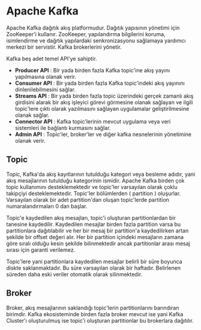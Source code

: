 # Apache Kafka

Apache Kafka dağıtık akış platformudur. 
Dağıtık yapısının yönetimi için ZooKeeper'i kullanır. 
ZooKeeper, yapılandırma bilgilerini koruma, isimlendirme ve dağıtık yapılardaki
senkronizasyonu sağlamaya yardımcı merkezi bir servistir. Kafka brokerlerini
yönetir.

Kafka beş adet temel API'ye sahiptir.

- **Producer API**  : Bir yada birden fazla Kafka topic'ine akış yayını
yapılmasına olanak verir.
- **Consumer API**  : Bir yada birden fazla Kafka topic'indeki akış
yayınını dinlenilebilmesini sağlar.
- **Streams API**   : Bir yada birden fazla topic üzerindeki gerçek zamanlı
akış girdisini alarak bir akış işleyici görevi görmesine olanak sağlayan ve
ilgili topic'lere çıktı olarak yazılmasını sağlayan uygulamalar
geliştirilmesine olanak sağlar.
- **Connector API** : Kafka topic'lerinin mevcut uygulama veya veri sistemleri
ile bağlantı kurmasını sağlar.
- **Admin API**     : Topic'ler, broker'ler ve diğer kafka nesnelerinin
yönetimine olanak verir.

## Topic

Topic, Kafka'da akış kayıtlarının tutulduğu kategori veya besleme adıdır,
yani akış mesajlarının tutulduğu kategorinin ismidir.
Apache Kafka birden çok topic kullanımını desteklemektedir ve topic'ler
varsayılan olarak çoklu takipçiyi desteklemektedir.
Topic'ler bölümlerden ( partition ) oluşurlar. Varsayılan olarak bir adet
partition'dan oluşan topic'lerde partition numaralandırmaları 0 dan başlar.

Topic'e kaydedilen akış mesajları, topic'i oluşturan partitionlardan bir
tanesine kaydedilir. Kaydedilen mesajlar birden fazla partition varsa bu
partitionlara dağıtılabilir ve her bir mesaj bir partition'a kaydedilirken
artan şekilde bir offset değeri alır. Her bir partition içindeki mesajların
zamana göre sıralı olduğu kesin şekilde bilinmektedir ancak partitionlar arası
mesaj sırası için garanti verilemez.

Topic'lere yani partitionlara kaydedilen mesajlar belirli bir süre boyunca
diskte saklanmaktadır. Bu süre varsayılan olarak bir haftadır. Belirlenen
süreden daha eski veriler otomatik olarak silinmektedir.

## Broker

Broker, akış mesajlarının saklandığı topic'lerin partitionlarını barındıran
birimdir. Kafka ekosisteminde birden fazla broker mevcut ise yani
Kafka Cluster'ı oluşturulmuş ise topic'i oluşturan partitionlar
bu brokerlara dağıtılır.
